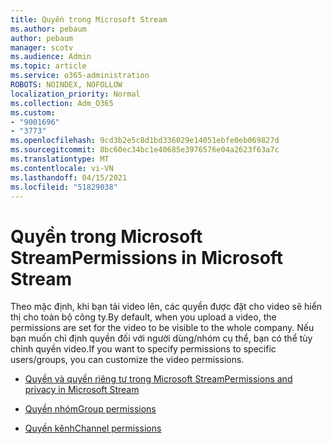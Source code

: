 ```yaml
---
title: Quyền trong Microsoft Stream
ms.author: pebaum
author: pebaum
manager: scotv
ms.audience: Admin
ms.topic: article
ms.service: o365-administration
ROBOTS: NOINDEX, NOFOLLOW
localization_priority: Normal
ms.collection: Adm_O365
ms.custom:
- "9001696"
- "3773"
ms.openlocfilehash: 9cd3b2e5c8d1bd336029e14051ebfe0eb069827d
ms.sourcegitcommit: 8bc60ec34bc1e40685e3976576e04a2623f63a7c
ms.translationtype: MT
ms.contentlocale: vi-VN
ms.lasthandoff: 04/15/2021
ms.locfileid: "51829038"
---
```

# <a name="permissions-in-microsoft-stream"></a><span data-ttu-id="965b1-102">Quyền trong Microsoft Stream</span><span class="sxs-lookup"><span data-stu-id="965b1-102">Permissions in Microsoft Stream</span></span>

<span data-ttu-id="965b1-103">Theo mặc định, khi bạn tải video lên, các quyền được đặt cho video sẽ hiển thị cho toàn bộ công ty.</span><span class="sxs-lookup"><span data-stu-id="965b1-103">By default, when you upload a video, the permissions are set for the video to be visible to the whole company.</span></span> <span data-ttu-id="965b1-104">Nếu bạn muốn chỉ định quyền đối với người dùng/nhóm cụ thể, bạn có thể tùy chỉnh quyền video.</span><span class="sxs-lookup"><span data-stu-id="965b1-104">If you want to specify permissions to specific users/groups, you can customize the video permissions.</span></span>

- [<span data-ttu-id="965b1-105">Quyền và quyền riêng tư trong Microsoft Stream</span><span class="sxs-lookup"><span data-stu-id="965b1-105">Permissions and privacy in Microsoft Stream</span></span>](https://docs.microsoft.com/stream/portal-permissions)

- [<span data-ttu-id="965b1-106">Quyền nhóm</span><span class="sxs-lookup"><span data-stu-id="965b1-106">Group permissions</span></span>](https://docs.microsoft.com/stream/portal-permissions#group-permissions)

- [<span data-ttu-id="965b1-107">Quyền kênh</span><span class="sxs-lookup"><span data-stu-id="965b1-107">Channel permissions</span></span>](https://docs.microsoft.com/stream/portal-permissions#channel-permissions)
